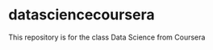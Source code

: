 datasciencecoursera
===================

This repository is for the class Data Science from Coursera
